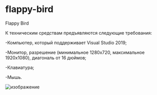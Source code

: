 # flappy-bird
Flappy Bird


К техническим средствам предъявляются следующие требования:

-Компьютер, который поддерживает Visual Studio 2019;

-Монитор, разрешение (минимальное 1280x720, максимальное 1920x1080), диагональ от 16 дюймов;

-Клавиатура;

-Мышь.

![изображение](https://user-images.githubusercontent.com/79351045/201620889-527c3dfb-ebe3-4289-a649-b836751b7cc8.png)


